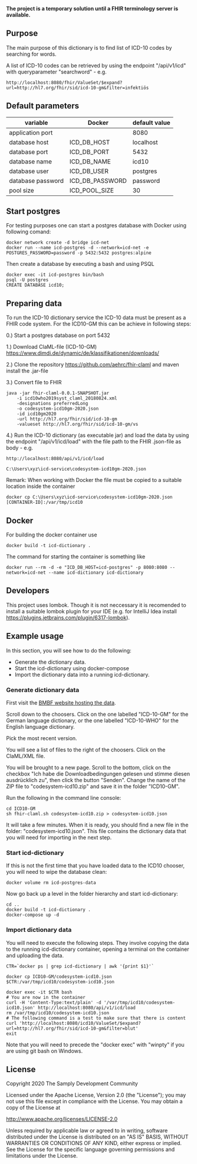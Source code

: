 **The project is a temporary solution until a FHIR terminology server is available.**

## Purpose
The main purpose of this dictionary is to find list of ICD-10 codes by searching for words.

A list of ICD-10 codes can be retrieved by using the endpoint "/api/v1/icd" with queryparameter "searchword" - e.g.
```
http://localhost:8080/fhir/ValueSet/$expand?url=http://hl7.org/fhir/sid/icd-10-gm&filter=infektiös
```

## Default parameters

| variable                  | Docker                    | default value            |
|---------------------------|---------------------------|--------------------------|
| application port          |                           | 8080                     |
| database host             | ICD_DB_HOST               | localhost                |
| database port             | ICD_DB_PORT               | 5432                     |
| database name             | ICD_DB_NAME               | icd10                    |
| database user             | ICD_DB_USER               | postgres                 |
| database password         | ICD_DB_PASSWORD           | password                 |
| pool size                 | ICD_POOL_SIZE             | 30                       |

## Start postgres

For testing purposes one can start a postgres database with Docker using following comand:
```
docker network create -d bridge icd-net
docker run --name icd-postgres -d --network=icd-net -e POSTGRES_PASSWORD=password -p 5432:5432 postgres:alpine
```
Then create a database by executing a bash and using PSQL
```
docker exec -it icd-postgres bin/bash
psql -U postgres
CREATE DATABASE icd10;
```

## Preparing data

To run the ICD-10 dictionary service the ICD-10 data must be present as a FHIR code system. For the ICD10-GM this can be achieve in following steps:

0.) Start a postgres database on port 5432 

1.) Download ClaML-file (ICD-10-GM)
https://www.dimdi.de/dynamic/de/klassifikationen/downloads/

2.) Clone the repository https://github.com/aehrc/fhir-claml and maven install the .jar-file

3.) Convert file to FHIR
```
java -jar fhir-claml-0.0.1-SNAPSHOT.jar 
    -i icd10who2019syst_claml_20180824.xml 
    -designations preferredLong 
    -o codesystem-icd10gm-2020.json 
    -id icd10gm2020 
    -url http://hl7.org/fhir/sid/icd-10-gm 
    -valueset http://hl7.org/fhir/sid/icd-10-gm/vs
```

4.) Run the ICD-10 dictionary (as executable jar) and load the data by using the endpoint "/api/v1/icd/load" with the file path to the FHIR .json-file as body - e.g.
```
http://localhost:8080/api/v1/icd/load

C:\Users\xyz\icd-service\codesystem-icd10gm-2020.json
```
Remark: When working with Docker the file must be copied to a suitable location inside the container
```
docker cp C:\Users\xyz\icd-service\codesystem-icd10gm-2020.json [CONTAINER-ID]:/var/tmp/icd10
```

## Docker

For building the docker container use
```
docker build -t icd-dictionary .
```
The command for starting the container is something like
```
docker run --rm -d -e "ICD_DB_HOST=icd-postgres" -p 8080:8080 --network=icd-net --name icd-dictionary icd-dictionary
```

## Developers

This project uses lombok. Though it is not neccessary it is recomended to install a suitable lombok plugin for your IDE (e.g. for IntelliJ Idea install https://plugins.jetbrains.com/plugin/6317-lombok).

## Example usage

In this section, you will see how to do the following:

- Generate the dictionary data.
- Start the icd-dictionary using docker-compose
- Import the dictionary data into a running icd-dictionary.

### Generate dictionary data

First visit the [BMBF website hosting the data](https://www.dimdi.de/dynamic/de/downloads/).

Scroll down to the choosers. Click on the one labelled "ICD-10-GM" for the German language dictionary, or the one labelled "ICD-10-WHO" for the English language dictionary.

Pick the most recent version.

You will see a list of files to the right of the choosers. Click on the ClaML/XML file.

You will be brought to a new page. Scroll to the bottom, click on the checkbox "Ich habe die Downloadbedingungen gelesen und stimme diesen ausdrücklich zu", then click the button "Senden". Change the name of the ZIP file to "codesystem-icd10.zip" and save it in the folder "ICD10-GM".

Run the following in the command line console:

```
cd ICD10-GM
sh fhir-claml.sh codesystem-icd10.zip > codesystem-icd10.json
```
It will take a few minutes. When it is ready, you should find a new file in the folder: "codesystem-icd10.json". This file contains the dictionary data that you will need for importing in the next step.

### Start icd-dictionary

If this is not the first time that you have loaded data to the ICD10 chooser, you will need to wipe the database clean:

```
docker volume rm icd-postgres-data
```

Now go back up a level in the folder hierarchy and start icd-dictionary:

```
cd ..
docker build -t icd-dictionary .
docker-compose up -d
```

### Import dictionary data

You will need to execute the following steps. They involve copying the data to the running icd-dictionary container, opening a terminal on the container and uploading the data.

```
CTR=`docker ps | grep icd-dictionary | awk '{print $1}'`

docker cp ICD10-GM/codesystem-icd10.json $CTR:/var/tmp/icd10/codesystem-icd10.json

docker exec -it $CTR bash
# You are now in the container
curl -H 'Content-Type:text/plain' -d '/var/tmp/icd10/codesystem-icd10.json' http://localhost:8080/api/v1/icd/load
rm /var/tmp/icd10/codesystem-icd10.json
# The following command is a test to make sure that there is content
curl 'http://localhost:8080/icd10/ValueSet/$expand?url=http://hl7.org/fhir/sid/icd-10-gm&filter=blut'
exit

```

Note that you will need to precede the "docker exec" with "winpty" if you are using git bash on Windows.

## License

Copyright 2020 The Samply Development Community

Licensed under the Apache License, Version 2.0 (the "License"); you may not use this file except in compliance with the License. You may obtain a copy of the License at

http://www.apache.org/licenses/LICENSE-2.0

Unless required by applicable law or agreed to in writing, software distributed under the License is distributed on an "AS IS" BASIS, WITHOUT WARRANTIES OR CONDITIONS OF ANY KIND, either express or implied. See the License for the specific language governing permissions and limitations under the License.
